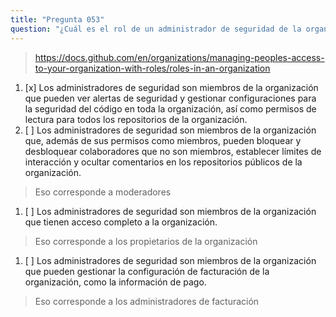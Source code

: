 ```yaml
---
title: "Pregunta 053"
question: "¿Cuál es el rol de un administrador de seguridad de la organización?"
---
```


> https://docs.github.com/en/organizations/managing-peoples-access-to-your-organization-with-roles/roles-in-an-organization
1. [x] Los administradores de seguridad son miembros de la organización que pueden ver alertas de seguridad y gestionar configuraciones para la seguridad del código en toda la organización, así como permisos de lectura para todos los repositorios de la organización.
1. [ ] Los administradores de seguridad son miembros de la organización que, además de sus permisos como miembros, pueden bloquear y desbloquear colaboradores que no son miembros, establecer límites de interacción y ocultar comentarios en los repositorios públicos de la organización.
> Eso corresponde a moderadores
1. [ ] Los administradores de seguridad son miembros de la organización que tienen acceso completo a la organización.
> Eso corresponde a los propietarios de la organización
1. [ ] Los administradores de seguridad son miembros de la organización que pueden gestionar la configuración de facturación de la organización, como la información de pago.
> Eso corresponde a los administradores de facturación
